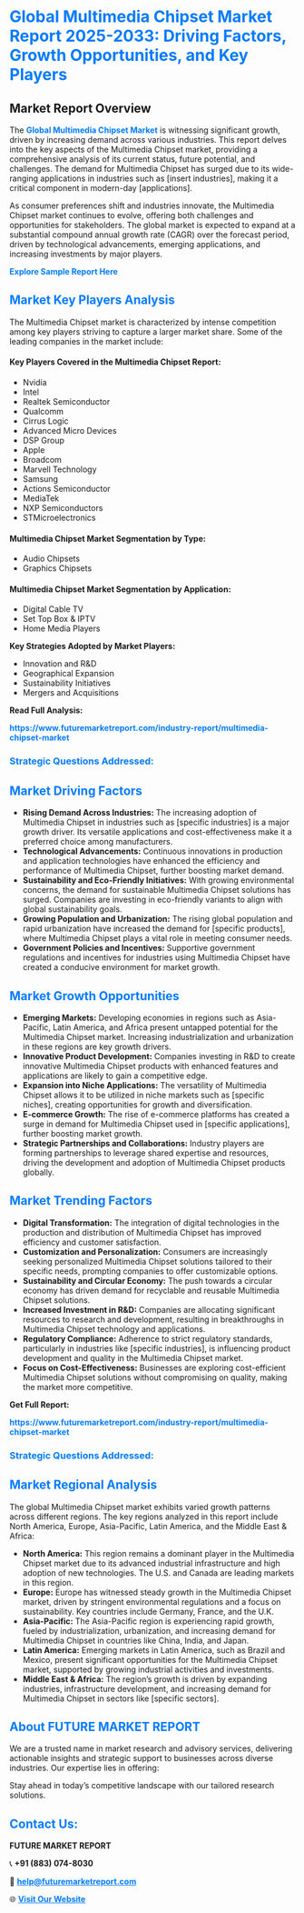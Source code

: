 <h1 style="color: #007BFF;">Global Multimedia Chipset Market Report 2025-2033: Driving Factors, Growth Opportunities, and Key Players</h1>

<section id="overview">
<h2>Market Report Overview</h2>
<p>The <a href="https://www.futuremarketreport.com/industry-report/multimedia-chipset-market" style="color: #007BFF; text-decoration: none;"><strong>Global Multimedia Chipset Market</strong></a> is witnessing significant growth, driven by increasing demand across various industries. This report delves into the key aspects of the Multimedia Chipset market, providing a comprehensive analysis of its current status, future potential, and challenges. The demand for Multimedia Chipset has surged due to its wide-ranging applications in industries such as [insert industries], making it a critical component in modern-day [applications].</p>
<p>As consumer preferences shift and industries innovate, the Multimedia Chipset market continues to evolve, offering both challenges and opportunities for stakeholders. The global market is expected to expand at a substantial compound annual growth rate (CAGR) over the forecast period, driven by technological advancements, emerging applications, and increasing investments by major players.</p>
</section>

<section id="overview">
<p><a href="https://www.futuremarketreport.com/request-sample/reportId=63683" style="color: #007BFF; text-decoration: none;"><strong>Explore Sample Report Here</strong></a></p>
</section>

<section id="key-players">
<h2 style="color: #007BFF;">Market Key Players Analysis</h2>
<p>The Multimedia Chipset market is characterized by intense competition among key players striving to capture a larger market share. Some of the leading companies in the market include:</p>
<h4>Key Players Covered in the Multimedia Chipset Report:</h4>
<ul><li>Nvidia</li><li>Intel</li><li>Realtek Semiconductor</li><li>Qualcomm</li><li>Cirrus Logic</li><li>Advanced Micro Devices</li><li>DSP Group</li><li>Apple</li><li>Broadcom</li><li>Marvell Technology</li><li>Samsung</li><li>Actions Semiconductor</li><li>MediaTek</li><li>NXP Semiconductors</li><li>STMicroelectronics</li></ul>
<h4>Multimedia Chipset Market Segmentation by Type:</h4>
<ul><li>Audio Chipsets</li><li>Graphics Chipsets</li></ul>

<h4>Multimedia Chipset Market Segmentation by Application:</h4>
<ul><li>Digital Cable TV</li><li>Set Top Box &amp; IPTV</li><li>Home Media Players</li></ul>
<p><strong>Key Strategies Adopted by Market Players:</strong></p>
<ul>
<li>Innovation and R&D</li>
<li>Geographical Expansion</li>
<li>Sustainability Initiatives</li>
<li>Mergers and Acquisitions</li>
</ul>
</section>

<section>
<p><strong>Read Full Analysis: </strong></p><a href="https://www.futuremarketreport.com/industry-report/multimedia-chipset-market" style="color: #007BFF; text-decoration: none;"><strong>https://www.futuremarketreport.com/industry-report/multimedia-chipset-market</strong></a>
<h3 style="color: #007BFF;">Strategic Questions Addressed:</h3>
</section>

<section id="driving-factors">
<h2 style="color: #007BFF;">Market Driving Factors</h2>
<ul>
<li><strong>Rising Demand Across Industries:</strong> The increasing adoption of Multimedia Chipset in industries such as [specific industries] is a major growth driver. Its versatile applications and cost-effectiveness make it a preferred choice among manufacturers.</li>
<li><strong>Technological Advancements:</strong> Continuous innovations in production and application technologies have enhanced the efficiency and performance of Multimedia Chipset, further boosting market demand.</li>
<li><strong>Sustainability and Eco-Friendly Initiatives:</strong> With growing environmental concerns, the demand for sustainable Multimedia Chipset solutions has surged. Companies are investing in eco-friendly variants to align with global sustainability goals.</li>
<li><strong>Growing Population and Urbanization:</strong> The rising global population and rapid urbanization have increased the demand for [specific products], where Multimedia Chipset plays a vital role in meeting consumer needs.</li>
<li><strong>Government Policies and Incentives:</strong> Supportive government regulations and incentives for industries using Multimedia Chipset have created a conducive environment for market growth.</li>
</ul>
</section>

<section id="growth-opportunities">
<h2 style="color: #007BFF;">Market Growth Opportunities</h2>
<ul>
<li><strong>Emerging Markets:</strong> Developing economies in regions such as Asia-Pacific, Latin America, and Africa present untapped potential for the Multimedia Chipset market. Increasing industrialization and urbanization in these regions are key growth drivers.</li>
<li><strong>Innovative Product Development:</strong> Companies investing in R&D to create innovative Multimedia Chipset products with enhanced features and applications are likely to gain a competitive edge.</li>
<li><strong>Expansion into Niche Applications:</strong> The versatility of Multimedia Chipset allows it to be utilized in niche markets such as [specific niches], creating opportunities for growth and diversification.</li>
<li><strong>E-commerce Growth:</strong> The rise of e-commerce platforms has created a surge in demand for Multimedia Chipset used in [specific applications], further boosting market growth.</li>
<li><strong>Strategic Partnerships and Collaborations:</strong> Industry players are forming partnerships to leverage shared expertise and resources, driving the development and adoption of Multimedia Chipset products globally.</li>
</ul>
</section>

<section id="trending-factors">
<h2 style="color: #007BFF;">Market Trending Factors</h2>
<ul>
<li><strong>Digital Transformation:</strong> The integration of digital technologies in the production and distribution of Multimedia Chipset has improved efficiency and customer satisfaction.</li>
<li><strong>Customization and Personalization:</strong> Consumers are increasingly seeking personalized Multimedia Chipset solutions tailored to their specific needs, prompting companies to offer customizable options.</li>
<li><strong>Sustainability and Circular Economy:</strong> The push towards a circular economy has driven demand for recyclable and reusable Multimedia Chipset solutions.</li>
<li><strong>Increased Investment in R&D:</strong> Companies are allocating significant resources to research and development, resulting in breakthroughs in Multimedia Chipset technology and applications.</li>
<li><strong>Regulatory Compliance:</strong> Adherence to strict regulatory standards, particularly in industries like [specific industries], is influencing product development and quality in the Multimedia Chipset market.</li>
<li><strong>Focus on Cost-Effectiveness:</strong> Businesses are exploring cost-efficient Multimedia Chipset solutions without compromising on quality, making the market more competitive.</li>
</ul>
</section>

<section>
<p><strong>Get Full Report: </strong></p><a href="https://www.futuremarketreport.com/industry-report/multimedia-chipset-market" style="color: #007BFF; text-decoration: none;"><strong>https://www.futuremarketreport.com/industry-report/multimedia-chipset-market</strong></a>
<h3 style="color: #007BFF;">Strategic Questions Addressed:</h3>
</section>


<section id="regional-analysis">
<h2 style="color: #007BFF;">Market Regional Analysis</h2>
<p>The global Multimedia Chipset market exhibits varied growth patterns across different regions. The key regions analyzed in this report include North America, Europe, Asia-Pacific, Latin America, and the Middle East & Africa:</p>
<ul>
<li><strong>North America:</strong> This region remains a dominant player in the Multimedia Chipset market due to its advanced industrial infrastructure and high adoption of new technologies. The U.S. and Canada are leading markets in this region.</li>
<li><strong>Europe:</strong> Europe has witnessed steady growth in the Multimedia Chipset market, driven by stringent environmental regulations and a focus on sustainability. Key countries include Germany, France, and the U.K.</li>
<li><strong>Asia-Pacific:</strong> The Asia-Pacific region is experiencing rapid growth, fueled by industrialization, urbanization, and increasing demand for Multimedia Chipset in countries like China, India, and Japan.</li>
<li><strong>Latin America:</strong> Emerging markets in Latin America, such as Brazil and Mexico, present significant opportunities for the Multimedia Chipset market, supported by growing industrial activities and investments.</li>
<li><strong>Middle East & Africa:</strong> The region’s growth is driven by expanding industries, infrastructure development, and increasing demand for Multimedia Chipset in sectors like [specific sectors].</li>
</ul>
</section>

<footer>
<h2 style="color: #007BFF;">About FUTURE MARKET REPORT</h2>
<p>We are a trusted name in market research and advisory services, delivering actionable insights and strategic support to businesses across diverse industries. Our expertise lies in offering:</p>

<p>Stay ahead in today’s competitive landscape with our tailored research solutions.</p>

<h2 style="color: #007BFF;">Contact Us:</h2>
<p><strong>FUTURE MARKET REPORT</strong></p>
<p>📞 <strong>+91 (883) 074-8030</strong></p>
<p>📧 <strong><a href="mailto:help@futuremarketreport.com" style="color: #007BFF;">help@futuremarketreport.com</a></strong></p>
<p>🌐 <strong><a href="https://www.futuremarketreport.com/" style="color: #007BFF;">Visit Our Website</a></strong></p>
</footer>